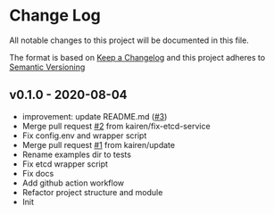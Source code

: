 # Change Log

All notable changes to this project will be documented in this file.

The format is based on [Keep a Changelog](http://keepachangelog.com/) and this
project adheres to [Semantic Versioning](http://semver.org/)


<a name="v0.1.0"></a>
## v0.1.0 - 2020-08-04

- improvement: update README.md ([#3](https://github.com/getamis/terraform-etcd-ignition/issues/3))
- Merge pull request [#2](https://github.com/getamis/terraform-etcd-ignition/issues/2) from kairen/fix-etcd-service
- Fix config.env and wrapper script
- Merge pull request [#1](https://github.com/getamis/terraform-etcd-ignition/issues/1) from kairen/update
- Rename examples dir to tests
- Fix etcd wrapper script
- Fix docs
- Add github action workflow
- Refactor project structure and module
- Init


[Unreleased]: https://github.com/getamis/terraform-etcd-ignition/compare/v0.1.0...HEAD
